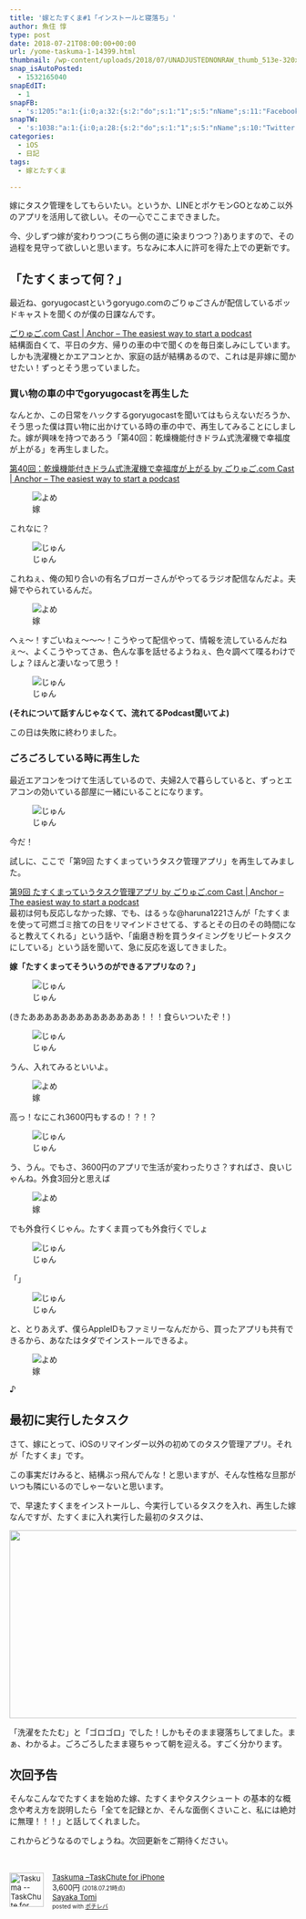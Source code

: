 ```yaml
---
title: '嫁とたすくま#1「インストールと寝落ち」'
author: 魚住 惇
type: post
date: 2018-07-21T08:00:00+00:00
url: /yome-taskuma-1-14399.html
thumbnail: /wp-content/uploads/2018/07/UNADJUSTEDNONRAW_thumb_513e-320x180.jpg
snap_isAutoPosted:
  - 1532165040
snapEdIT:
  - 1
snapFB:
  - 's:1205:"a:1:{i:0;a:32:{s:2:"do";s:1:"1";s:5:"nName";s:11:"Facebook #0";s:9:"msgFormat";s:51:"ブログを更新しました！%TITLE% %SITENAME%";s:6:"appKey";s:35:"x5g9aw2d4v22454x2w294d444a4p2b4u2z2";s:6:"appSec";s:69:"d3h0au284x2i5b4s224h5e414a4p2m5z2y2u2k584x24474e4w2p2y2d4w244q2748484";s:8:"postType";s:1:"A";s:8:"apiToUse";s:4:"fbfb";s:7:"fltrsOn";i:0;s:5:"fltrs";a:0:{}s:7:"proxyOn";i:0;s:7:"useSURL";i:0;s:1:"v";i:350;s:3:"tpt";s:0:"";s:4:"pgID";s:32:"627487850654942_1988554811214899";s:6:"imgUpl";s:1:"T";s:10:"riComments";i:0;s:12:"riCommentsAA";i:0;s:5:"proxy";a:2:{s:5:"proxy";s:0:"";s:2:"up";s:0:"";}s:9:"wpImgSize";s:4:"full";s:5:"glpid";s:0:"";s:4:"uMsg";s:0:"";s:11:"accessToken";s:175:"EAAMjGZBx2DIABAK9Shrq8A1facZBzmI7j4gQptvfrvrC0QRXFBjndKxoJdk1x3YCLY5zT01ivVoEhYZCv0wO4N4WlEb8wNRBgIgy8OvpQQfV1zmMs4Tfgs9r2rrWnoya0gsx9AgvoAlPCKCha6ZAYq5mszCg54MRDGptJQ0xegZDZD";s:8:"authUser";s:15:"627487850654942";s:12:"authUserName";s:10:"Jun Uozumi";s:8:"isPosted";s:1:"1";s:7:"postURL";s:62:"http://www.facebook.com/627487850654942/posts/1988554811214899";s:5:"pDate";s:19:"2018-07-21 09:24:00";s:9:"isAutoImg";s:1:"A";s:8:"imgToUse";s:0:"";s:9:"isAutoURL";s:1:"A";s:8:"urlToUse";s:0:"";s:4:"doFB";i:0;}}";'
snapTW:
  - 's:1038:"a:1:{i:0;a:28:{s:2:"do";s:1:"1";s:5:"nName";s:10:"Twitter #0";s:9:"msgFormat";s:40:"記事を書きました: %TITLE%  %URL%";s:6:"appKey";s:55:"x5g9a2494h465u554l434265454e306b4j4m474q3o3w5r4h3a3b4r3";s:6:"appSec";s:105:"d3h0ak37413l546f4u25615i4n4j3p4w384o305r3l336s5d4i4n4u3q354p3u2o4p433o50325b4m4f4r3s463t454y534r3s3l57406";s:7:"fltrsOn";i:0;s:5:"fltrs";a:0:{}s:7:"proxyOn";i:0;s:7:"useSURL";i:0;s:1:"v";i:350;s:5:"twURL";s:29:"https://twitter.com/jun3010me";s:11:"accessToken";s:50:"67790051-Zy1o3Z7D9ONCVqKqdP2QPAIhGVwkCADeltfZN9dth";s:14:"accessTokenSec";s:45:"k94u64BhC2TPT95vmy98nXsz1WUVhQEFSW2qnZM46Q5z1";s:5:"tw140";i:0;s:10:"riComments";i:0;s:11:"riCommentsM";i:0;s:12:"riCommentsAA";i:0;s:8:"attchImg";s:1:"1";s:9:"wpImgSize";s:4:"full";s:8:"isPosted";s:1:"1";s:4:"pgID";s:19:"1020600274354765824";s:7:"postURL";s:56:"https://twitter.com/jun3010me/status/1020600274354765824";s:5:"pDate";s:19:"2018-07-21 09:24:02";s:9:"isAutoImg";s:1:"A";s:8:"imgToUse";s:0:"";s:9:"isAutoURL";s:1:"A";s:8:"urlToUse";s:0:"";s:4:"doTW";i:0;}}";'
categories:
  - iOS
  - 日記
tags:
  - 嫁とたすくま

---
```

嫁にタスク管理をしてもらいたい。というか、LINEとポケモンGOとなめこ以外のアプリを活用して欲しい。その一心でここまできました。

今、少しずつ嫁が変わりつつ(こちら側の道に染まりつつ？)ありますので、その過程を見守って欲しいと思います。ちなみに本人に許可を得た上での更新です。

## 「たすくまって何？」

最近ね、goryugocastというgoryugo.comのごりゅごさんが配信しているポッドキャストを聞くのが僕の日課なんです。

<a href="https://anchor.fm/goryugocom" target="_blank" rel="noopener">ごりゅご.com Cast | Anchor &#8211; The easiest way to start a podcast</a>  
結構面白くて、平日の夕方、帰りの車の中で聞くのを毎日楽しみにしています。しかも洗濯機とかエアコンとか、家庭の話が結構あるので、これは是非嫁に聞かせたい！ずっとそう思っていました。

### 買い物の車の中でgoryugocastを再生した

なんとか、この日常をハックするgoryugocastを聞いてはもらえないだろうか、そう思った僕は買い物に出かけている時の車の中で、再生してみることにしました。嫁が興味を持つであろう「第40回：乾燥機能付きドラム式洗濯機で幸福度が上がる」を再生しました。

<a href="https://anchor.fm/goryugocom/episodes/40-e1l0cl" target="_blank" rel="noopener">第40回：乾燥機能付きドラム式洗濯機で幸福度が上がる by ごりゅご.com Cast | Anchor &#8211; The easiest way to start a podcast</a>

<div class="voice">
  <figure class="voice-img-right"><img decoding="async" src="http://192.168.11.200:8000/files/yomes.jpg" alt="よめ" /><figcaption class="voice-img-description">嫁</figcaption></figure> 
  
  <div class="voice-text-left">
    <p class="voice-text">
      これなに？
    </p>
  </div>
</div>

<div class="voice">
  <figure class="voice-img-left"> <img decoding="async" src="http://192.168.11.200:8000/files/juns.jpg" alt="じゅん" /><figcaption class="voice-img-description">じゅん</figcaption></figure> 
  
  <div class="voice-text-right">
    <p class="voice-text">
      これねぇ、俺の知り合いの有名ブロガーさんがやってるラジオ配信なんだよ。夫婦でやられているんだ。
    </p>
  </div>
</div>

<div class="voice">
  <figure class="voice-img-right"> <img decoding="async" src="http://192.168.11.200:8000/files/yomes.jpg" alt="よめ" /><figcaption class="voice-img-description">嫁</figcaption></figure> 
  
  <div class="voice-text-left">
    <p class="voice-text">
      へぇ〜！すごいねぇ〜〜〜！こうやって配信やって、情報を流しているんだねぇ〜、よくこうやってさぁ、色んな事を話せるようねぇ、色々調べて喋るわけでしょ？ほんと凄いなって思う！
    </p>
  </div>
</div>

<div class="voice">
  <figure class="voice-img-left"> <img decoding="async" src="http://192.168.11.200:8000/files/juns.jpg" alt="じゅん" /><figcaption class="voice-img-description">じゅん</figcaption></figure> 
  
  <div class="voice-text-right">
    <p class="voice-text">
      <strong>(それについて話すんじゃなくて、流れてるPodcast聞いてよ)</strong>
    </p>
  </div>
</div>

この日は失敗に終わりました。

### ごろごろしている時に再生した

最近エアコンをつけて生活しているので、夫婦2人で暮らしていると、ずっとエアコンの効いている部屋に一緒にいることになります。

<div class="voice">
  <figure class="voice-img-left"> <img decoding="async" src="http://192.168.11.200:8000/files/juns.jpg" alt="じゅん" /><figcaption class="voice-img-description">じゅん</figcaption></figure> 
  
  <div class="voice-text-right">
    <p class="voice-text">
      今だ！
    </p>
  </div>
</div>

試しに、ここで「第9回 たすくまっていうタスク管理アプリ」を再生してみました。

<a href="https://anchor.fm/goryugocom/episodes/9-e1dalo" target="_blank" rel="noopener">第9回 たすくまっていうタスク管理アプリ by ごりゅご.com Cast | Anchor &#8211; The easiest way to start a podcast</a>  
最初は何も反応しなかった嫁、でも、はるぅな@haruna1221さんが「たすくまを使って可燃ゴミ捨ての日をリマインドさせてる、するとその日のその時間になると教えてくれる」という話や、「歯磨き粉を買うタイミングをリピートタスクにしている」という話を聞いて、急に反応を返してきました。

**嫁「たすくまってそういうのができるアプリなの？」**

<div class="voice">
  <figure class="voice-img-left"> <img decoding="async" src="http://192.168.11.200:8000/files/juns.jpg" alt="じゅん" /><figcaption class="voice-img-description">じゅん</figcaption></figure> 
  
  <div class="voice-text-right">
    <p class="voice-text">
      (きたああああああああああああああ！！！食らいついたぞ！)
    </p>
  </div>
</div>

<div class="voice">
  <figure class="voice-img-left"> <img decoding="async" src="http://192.168.11.200:8000/files/juns.jpg" alt="じゅん" /><figcaption class="voice-img-description">じゅん</figcaption></figure> 
  
  <div class="voice-text-right">
    <p class="voice-text">
      うん、入れてみるといいよ。
    </p>
  </div>
</div>

<div class="voice">
  <figure class="voice-img-right"> <img decoding="async" src="http://192.168.11.200:8000/files/yomes.jpg" alt="よめ" /><figcaption class="voice-img-description">嫁</figcaption></figure> 
  
  <div class="voice-text-left">
    <p class="voice-text">
      高っ！なにこれ3600円もするの！？！？
    </p>
  </div>
</div>

<div class="voice">
  <figure class="voice-img-left"> <img decoding="async" src="http://192.168.11.200:8000/files/juns.jpg" alt="じゅん" /><figcaption class="voice-img-description">じゅん</figcaption></figure> 
  
  <div class="voice-text-right">
    <p class="voice-text">
      う、うん。でもさ、3600円のアプリで生活が変わったりさ？すればさ、良いじゃんね。外食3回分と思えば
    </p>
  </div>
</div>

<div class="voice">
  <figure class="voice-img-right"> <img decoding="async" src="http://192.168.11.200:8000/files/yomes.jpg" alt="よめ" /><figcaption class="voice-img-description">嫁</figcaption></figure> 
  
  <div class="voice-text-left">
    <p class="voice-text">
      でも外食行くじゃん。たすくま買っても外食行くでしょ
    </p>
  </div>
</div>

<div class="voice">
  <figure class="voice-img-left"> <img decoding="async" src="http://192.168.11.200:8000/files/juns.jpg" alt="じゅん" /><figcaption class="voice-img-description">じゅん</figcaption></figure> 
  
  <div class="voice-text-right">
    <p class="voice-text">
      「」
    </p>
  </div>
</div>

<div class="voice">
  <figure class="voice-img-left"> <img decoding="async" src="http://192.168.11.200:8000/files/juns.jpg" alt="じゅん" /><figcaption class="voice-img-description">じゅん</figcaption></figure> 
  
  <div class="voice-text-right">
    <p class="voice-text">
      と、とりあえず、僕らAppleIDもファミリーなんだから、買ったアプリも共有できるから、あなたはタダでインストールできるよ。
    </p>
  </div>
</div>

<div class="voice">
  <figure class="voice-img-right"> <img decoding="async" src="http://192.168.11.200:8000/files/yomes.jpg" alt="よめ" /><figcaption class="voice-img-description">嫁</figcaption></figure> 
  
  <div class="voice-text-left">
    <p class="voice-text">
      ♪
    </p>
  </div>
</div>

## 最初に実行したタスク

さて、嫁にとって、iOSのリマインダー以外の初めてのタスク管理アプリ。それが「たすくま」です。

この事実だけみると、結構ぶっ飛んでんな！と思いますが、そんな性格な旦那がいつも隣にいるのでしゃーないと思います。

で、早速たすくまをインストールし、今実行しているタスクを入れ、再生した嫁なんですが、たすくまに入れ実行した最初のタスクは、

<img decoding="async" loading="lazy" class="alignnone size-full wp-image-14398" src="/wp-content/uploads/2018/07/Image-2018-07-19-14-17.jpeg" width="750" height="330"  sizes="(max-width: 750px) 100vw, 750px" /> 

「洗濯をたたむ」と「ゴロゴロ」でした！しかもそのまま寝落ちしてました。まぁ、わかるよ。ごろごろしたまま寝ちゃって朝を迎える。すごく分かります。

## 次回予告

そんなこんなでたすくまを始めた嫁、たすくまやタスクシュート の基本的な概念や考え方を説明したら「全てを記録とか、そんな面倒くさいこと、私には絶対に無理！！！」と話してくれました。

これからどうなるのでしょうね。次回更新をご期待ください。

<div class="pochireba" style="text-align: left; font-size: small; padding: 20px 0; zoom: 1; overflow: hidden;">
  <p>
    <a href="https://itunes.apple.com/jp/app/taskuma-taskchute-for-iphone/id896335635?mt=8&uo=4&at=11l7gE" target="_blank" rel="noopener"><img decoding="async" loading="lazy" class="pochi_img" style="float: left; margin: 0 15px 0 0; width: 60px; height: 60px;" src="https://is1-ssl.mzstatic.com/image/thumb/Purple118/v4/a1/20/15/a12015f2-d0fa-b9bc-c15e-d4ce44e8b327/source/60x60bb.jpg" alt="Taskuma --TaskChute for iPhone" width="60" height="60" /></a>
  </p>
  
  <div class="pochi_info" style="text-align: left; zoom: 1; overflow: hidden;">
    <div class="pochi_name">
      <a href="https://itunes.apple.com/jp/app/taskuma-taskchute-for-iphone/id896335635?mt=8&uo=4&at=11l7gE" target="_blank" rel="noopener">Taskuma &#8211;TaskChute for iPhone</a>
    </div>
    <div class="pochi_price" style="display: inline;">
      3,600円
    </div>
    <div class="pochi_time" style="font-size: x-small; display: inline;">
      (2018.07.21時点)
    </div>
    <div class="pochi_seller">
      <a href="https://itunes.apple.com/jp/developer/sayaka-tomi/id896335638?uo=4&at=11l7gE" target="_blank" rel="noopener">Sayaka Tomi</a>
    </div>
    <div class="pochi_post" style="font-size: x-small;">
      posted with <a href="http://pochireba.com" target="_blank" rel="nofollow noopener">ポチレバ</a>
    </div>
  </div>
  <div class="pochireba-footer" style="clear: left;">
  </div>
</div>
